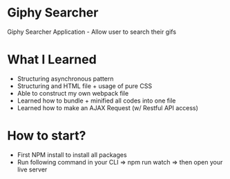 # Giphy Searcher

Giphy Searcher Application - Allow user to search their gifs

# What I Learned

- Structuring asynchronous pattern
- Structuring and HTML file + usage of pure CSS
- Able to construct my own webpack file
- Learned how to bundle + minified all codes into one file
- Learned how to make an AJAX Request (w/ Restful API access)

# How to start?

- First NPM install to install all packages
- Run following command in your CLI => npm run watch => then open your live server
